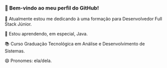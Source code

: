 ### 👋 Bem-vindo ao meu perfil do GitHub!

🔭 Atualmente estou me dedicando à uma formação para Desenvolvedor Full Stack Júnior.

🌱 Estou aprendendo, em especial, Java.

📚 Curso Graduação Tecnológica em Análise e Desenvolvimento de Sistemas.

😄 Pronomes: ela/dela.
